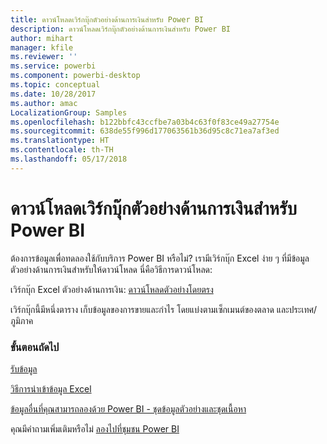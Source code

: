 ```yaml
---
title: ดาวน์โหลดเวิร์กบุ๊กตัวอย่างด้านการเงินสำหรับ Power BI
description: ดาวน์โหลดเวิร์กบุ๊กตัวอย่างด้านการเงินสำหรับ Power BI
author: mihart
manager: kfile
ms.reviewer: ''
ms.service: powerbi
ms.component: powerbi-desktop
ms.topic: conceptual
ms.date: 10/28/2017
ms.author: amac
LocalizationGroup: Samples
ms.openlocfilehash: b122bbfc43ccfbe7a03b4c63f0f83ce49a27754e
ms.sourcegitcommit: 638de55f996d177063561b36d95c8c71ea7af3ed
ms.translationtype: HT
ms.contentlocale: th-TH
ms.lasthandoff: 05/17/2018
---
```

# <a name="download-the-financial-sample-workbook-for-power-bi"></a>ดาวน์โหลดเวิร์กบุ๊กตัวอย่างด้านการเงินสำหรับ Power BI
ต้องการข้อมูลเพื่อทดลองใช้กับบริการ Power BI หรือไม่? เรามีเวิร์กบุ๊ก Excel ง่าย ๆ ที่มีข้อมูลตัวอย่างด้านการเงินสำหรับให้ดาวน์โหลด  นี่คือวิธีการดาวน์โหลด:

เวิร์กบุ๊ก Excel ตัวอย่างด้านการเงิน: [ดาวน์โหลดตัวอย่างโดยตรง](http://go.microsoft.com/fwlink/?LinkID=521962)

เวิร์กบุ๊กนี้มีหนึ่งตาราง เก็บข้อมูลของการขายและกำไร โดยแบ่งตามเซ็กเมนต์ของตลาด และประเทศ/ภูมิภาค

### <a name="next-steps"></a>ขั้นตอนถัดไป
[รับข้อมูล](service-get-data.md)

[วิธีการนำเข้าข้อมูล Excel](service-excel-workbook-files.md)

[ข้อมูลอื่นที่คุณสามารถลองด้วย Power BI - ชุดข้อมูลตัวอย่างและชุดเนื้อหา](sample-datasets.md)

คุณมีคำถามเพิ่มเติมหรือไม่ [ลองไปที่ชุมชน Power BI](http://community.powerbi.com/)

